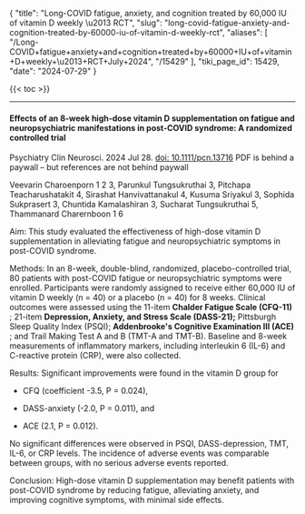 {
  "title": "Long-COVID fatigue, anxiety, and cognition treated by 60,000 IU of vitamin D weekly \u2013 RCT",
  "slug": "long-covid-fatigue-anxiety-and-cognition-treated-by-60000-iu-of-vitamin-d-weekly-rct",
  "aliases": [
    "/Long-COVID+fatigue+anxiety+and+cognition+treated+by+60000+IU+of+vitamin+D+weekly+\u2013+RCT+July+2024",
    "/15429"
  ],
  "tiki_page_id": 15429,
  "date": "2024-07-29"
}

{{< toc >}}

---

#### Effects of an 8-week high-dose vitamin D supplementation on fatigue and neuropsychiatric manifestations in post-COVID syndrome: A randomized controlled trial

Psychiatry Clin Neurosci. 2024 Jul 28. [doi: 10.1111/pcn.13716](https://doi.org/10.1111/pcn.13716) PDF is behind a paywall – but references are not behind paywall

Veevarin Charoenporn 1 2 3, Parunkul Tungsukruthai 3, Pitchapa Teacharushatakit 4, Sirashat Hanvivattanakul 4, Kusuma Sriyakul 3, Sophida Sukprasert 3, Chuntida Kamalashiran 3, Sucharat Tungsukruthai 5, Thammanard Charernboon 1 6

Aim: This study evaluated the effectiveness of high-dose vitamin D supplementation in alleviating fatigue and neuropsychiatric symptoms in post-COVID syndrome.

Methods: In an 8-week, double-blind, randomized, placebo-controlled trial, 80 patients with post-COVID fatigue or neuropsychiatric symptoms were enrolled. Participants were randomly assigned to receive either 60,000 IU of vitamin D weekly (n = 40) or a placebo (n = 40) for 8 weeks. Clinical outcomes were assessed using the 11-item  **Chalder Fatigue Scale (CFQ-11)** ; 21-item  **Depression, Anxiety, and Stress Scale (DASS-21);**  Pittsburgh Sleep Quality Index (PSQI);  **Addenbrooke's Cognitive Examination III (ACE)** ; and Trail Making Test A and B (TMT-A and TMT-B). Baseline and 8-week measurements of inflammatory markers, including interleukin 6 (IL-6) and C-reactive protein (CRP), were also collected.

Results: Significant improvements were found in the vitamin D group for

* CFQ (coefficient -3.5, P = 0.024), 

* DASS-anxiety (-2.0, P = 0.011), and 

* ACE (2.1, P = 0.012). 

No significant differences were observed in PSQI, DASS-depression, TMT, IL-6, or CRP levels. The incidence of adverse events was comparable between groups, with no serious adverse events reported.

Conclusion: High-dose vitamin D supplementation may benefit patients with post-COVID syndrome by reducing fatigue, alleviating anxiety, and improving cognitive symptoms, with minimal side effects.
